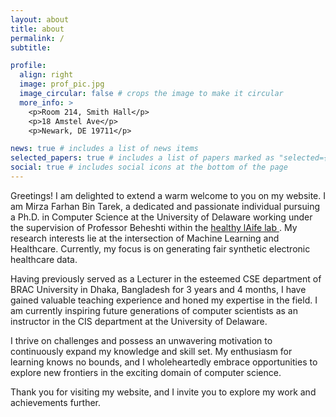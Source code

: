 ```yaml
---
layout: about
title: about
permalink: /
subtitle:

profile:
  align: right
  image: prof_pic.jpg
  image_circular: false # crops the image to make it circular
  more_info: >
    <p>Room 214, Smith Hall</p>
    <p>18 Amstel Ave</p>
    <p>Newark, DE 19711</p>

news: true # includes a list of news items
selected_papers: true # includes a list of papers marked as "selected={true}"
social: true # includes social icons at the bottom of the page
---
```


Greetings! I am delighted to extend a warm welcome to you on my website. I am Mirza Farhan Bin Tarek, a dedicated and passionate individual pursuing a Ph.D. in Computer Science at the University of Delaware working under the supervision of Professor Beheshti within the <a href='https://sites.udel.edu/healthylaife/'> healthy lAife lab </a>. My research interests lie at the intersection of Machine Learning and Healthcare. Currently, my focus is on generating fair synthetic electronic healthcare data.

Having previously served as a Lecturer in the esteemed CSE department of BRAC University in Dhaka, Bangladesh for 3 years and 4 months, I have gained valuable teaching experience and honed my expertise in the field. I am currently inspiring future generations of computer scientists as an instructor in the CIS department at the University of Delaware.

I thrive on challenges and possess an unwavering motivation to continuously expand my knowledge and skill set. My enthusiasm for learning knows no bounds, and I wholeheartedly embrace opportunities to explore new frontiers in the exciting domain of computer science.

Thank you for visiting my website, and I invite you to explore my work and achievements further.
